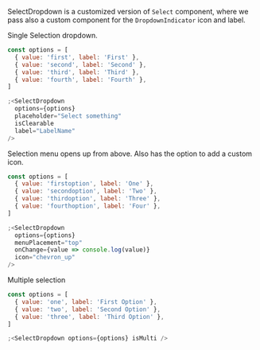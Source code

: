 SelectDropdown is a customized version of `Select` component, where we pass also a custom component for the `DropdownIndicator` icon and label.

Single Selection dropdown.

```js
const options = [
  { value: 'first', label: 'First' },
  { value: 'second', label: 'Second' },
  { value: 'third', label: 'Third' },
  { value: 'fourth', label: 'Fourth' },
]

;<SelectDropdown
  options={options}
  placeholder="Select something"
  isClearable
  label="LabelName"
/>
```

Selection menu opens up from above. Also has the option to add a custom icon.

```js
const options = [
  { value: 'firstoption', label: 'One' },
  { value: 'secondoption', label: 'Two' },
  { value: 'thirdoption', label: 'Three' },
  { value: 'fourthoption', label: 'Four' },
]

;<SelectDropdown
  options={options}
  menuPlacement="top"
  onChange={value => console.log(value)}
  icon="chevron_up"
/>
```

Multiple selection

```js
const options = [
  { value: 'one', label: 'First Option' },
  { value: 'two', label: 'Second Option' },
  { value: 'three', label: 'Third Option' },
]

;<SelectDropdown options={options} isMulti />
```
